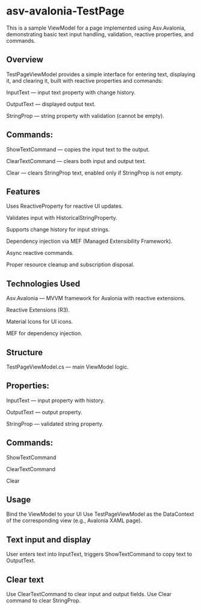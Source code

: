 # asv-avalonia-TestPage

This is a sample ViewModel for a page implemented using Asv.Avalonia, demonstrating basic text input handling, validation, reactive properties, and commands.

## Overview
TestPageViewModel provides a simple interface for entering text, displaying it, and clearing it, built with reactive properties and commands:

InputText — input text property with change history.

OutputText — displayed output text.

StringProp — string property with validation (cannot be empty).

## Commands:

ShowTextCommand — copies the input text to the output.

ClearTextCommand — clears both input and output text.

Clear — clears StringProp text, enabled only if StringProp is not empty.

## Features
Uses ReactiveProperty for reactive UI updates.

Validates input with HistoricalStringProperty.

Supports change history for input strings.

Dependency injection via MEF (Managed Extensibility Framework).

Async reactive commands.

Proper resource cleanup and subscription disposal.

## Technologies Used
Asv.Avalonia — MVVM framework for Avalonia with reactive extensions.

Reactive Extensions (R3).

Material Icons for UI icons.

MEF for dependency injection.

## Structure
TestPageViewModel.cs — main ViewModel logic.

## Properties:

InputText — input property with history.

OutputText — output property.

StringProp — validated string property.

## Commands:

ShowTextCommand

ClearTextCommand

Clear

## Usage
Bind the ViewModel to your UI
Use TestPageViewModel as the DataContext of the corresponding view (e.g., Avalonia XAML page).

## Text input and display
User enters text into InputText, triggers ShowTextCommand to copy text to OutputText.

## Clear text
Use ClearTextCommand to clear input and output fields.
Use Clear command to clear StringProp.
